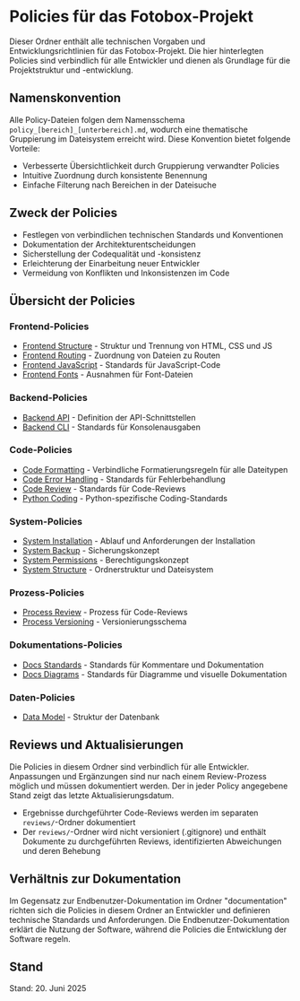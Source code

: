 # Policies für das Fotobox-Projekt

Dieser Ordner enthält alle technischen Vorgaben und Entwicklungsrichtlinien für das Fotobox-Projekt. Die hier hinterlegten Policies sind verbindlich für alle Entwickler und dienen als Grundlage für die Projektstruktur und -entwicklung.

## Namenskonvention

Alle Policy-Dateien folgen dem Namensschema `policy_[bereich]_[unterbereich].md`, wodurch eine thematische Gruppierung im Dateisystem erreicht wird. Diese Konvention bietet folgende Vorteile:

* Verbesserte Übersichtlichkeit durch Gruppierung verwandter Policies
* Intuitive Zuordnung durch konsistente Benennung
* Einfache Filterung nach Bereichen in der Dateisuche

## Zweck der Policies

* Festlegen von verbindlichen technischen Standards und Konventionen
* Dokumentation der Architekturentscheidungen
* Sicherstellung der Codequalität und -konsistenz
* Erleichterung der Einarbeitung neuer Entwickler
* Vermeidung von Konflikten und Inkonsistenzen im Code

## Übersicht der Policies

### Frontend-Policies

* [Frontend Structure](policy_frontend_structure.md) - Struktur und Trennung von HTML, CSS und JS
* [Frontend Routing](policy_frontend_routing.md) - Zuordnung von Dateien zu Routen
* [Frontend JavaScript](policy_frontend_javascript.md) - Standards für JavaScript-Code
* [Frontend Fonts](policy_frontend_fonts.md) - Ausnahmen für Font-Dateien

### Backend-Policies

* [Backend API](policy_backend_api.md) - Definition der API-Schnittstellen
* [Backend CLI](policy_backend_cli.md) - Standards für Konsolenausgaben

### Code-Policies

* [Code Formatting](policy_code_formatting.md) - Verbindliche Formatierungsregeln für alle Dateitypen
* [Code Error Handling](policy_code_errorhandling.md) - Standards für Fehlerbehandlung
* [Code Review](policy_code_review.md) - Standards für Code-Reviews
* [Python Coding](policy_python_coding.md) - Python-spezifische Coding-Standards

### System-Policies

* [System Installation](policy_system_installation.md) - Ablauf und Anforderungen der Installation
* [System Backup](policy_system_backup.md) - Sicherungskonzept
* [System Permissions](policy_system_permissions.md) - Berechtigungskonzept
* [System Structure](policy_system_structure.md) - Ordnerstruktur und Dateisystem

### Prozess-Policies

* [Process Review](policy_process_review.md) - Prozess für Code-Reviews
* [Process Versioning](policy_process_versioning.md) - Versionierungsschema

### Dokumentations-Policies

* [Docs Standards](policy_docs_standards.md) - Standards für Kommentare und Dokumentation
* [Docs Diagrams](policy_docs_diagrams.md) - Standards für Diagramme und visuelle Dokumentation

### Daten-Policies

* [Data Model](policy_data_model.md) - Struktur der Datenbank

## Reviews und Aktualisierungen

Die Policies in diesem Ordner sind verbindlich für alle Entwickler. Anpassungen und Ergänzungen sind nur nach einem Review-Prozess möglich und müssen dokumentiert werden. Der in jeder Policy angegebene Stand zeigt das letzte Aktualisierungsdatum.

* Ergebnisse durchgeführter Code-Reviews werden im separaten `reviews/`-Ordner dokumentiert
* Der `reviews/`-Ordner wird nicht versioniert (.gitignore) und enthält Dokumente zu durchgeführten Reviews, identifizierten Abweichungen und deren Behebung

## Verhältnis zur Dokumentation

Im Gegensatz zur Endbenutzer-Dokumentation im Ordner "documentation" richten sich die Policies in diesem Ordner an Entwickler und definieren technische Standards und Anforderungen. Die Endbenutzer-Dokumentation erklärt die Nutzung der Software, während die Policies die Entwicklung der Software regeln.

## Stand

Stand: 20. Juni 2025
